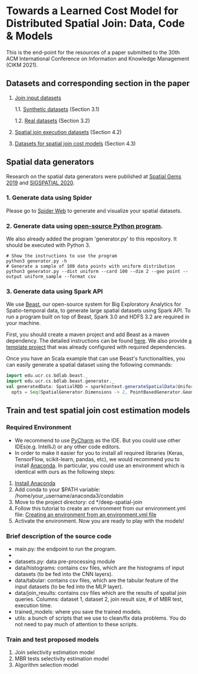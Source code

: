 # Towards a Learned Cost Model for Distributed Spatial Join: Data, Code & Models

This is the end-point for the resources of a paper submitted to the 30th ACM International Conference on Information and Knowledge 
Management (CIKM 2021).

## Datasets and corresponding section in the paper
1. [Join input datasets](https://drive.google.com/drive/folders/1BT1UsrvG1MB1bWCVYDWk6XLOZFIOLcj0?usp=sharing) 

    1.1. [Synthetic datasets](https://drive.google.com/drive/folders/1_EoXOrBrJYFIVGXCnNRifSXQecJTjNC5?usp=sharing) (Section 3.1)

    1.2. [Real datasets](https://drive.google.com/drive/folders/1wY9F3p4qOdvxkjXsIl2GGHTk_lJYiRds?usp=sharing) (Section 3.2)

2. [Spatial join execution datasets](https://drive.google.com/drive/folders/1ITSpPZZGFwP7qqBIcOvctX2SC74sFIVu?usp=sharing) (Section 4.2)

3. [Datasets for spatial join cost models](https://drive.google.com/drive/folders/196Sj0JizSCYNrnpyR2AL9TRxvEg2ioNe?usp=sharing) (Section 4.3)

## Spatial data generators
Research on the spatial data generators were published at [Spatial Gems 2019](https://www.spatialgems.net/spatial-gems-collection) 
and [SIGSPATIAL 2020](https://sigspatial2020.sigspatial.org/accepted-papers/).
### 1. Generate data using Spider

Please go to [Spider Web](https://spider.cs.ucr.edu/) to generate and visualize your spatial datasets.

### 2. Generate data using [open-source Python program](https://github.com/tinvukhac/spatialdatagenerators). 
We also already added the program 'generator.py' to this repository. It should be executed with Python 3.

```shell script
# Show the instructions to use the program
python3 generator.py -h
# Generate a sample of 100 data points with uniform distribution
python3 generator.py --dist uniform --card 100 --dim 2 --geo point --output uniform_sample --format csv
```

### 3. Generate data using Spark API
We use [Beast](https://bitbucket.org/eldawy/beast/src/master/), our open-source system for Big Exploratory Analytics for Spatio-temporal data, 
to generate large spatial datasets using Spark API. To run a program built on top of Beast, Spark 3.0 and HDFS 3.2 are required in your machine.

First, you should create a maven project and add Beast as a maven dependency. The detailed instructions can be found [here](https://bitbucket.org/eldawy/beast/src/master/).
We also provide [a template project](https://bitbucket.org/eldawy/beast-examples/src/master/) that was already configured with required dependencies.

Once you have an Scala example that can use Beast's functionalities, you can easily generate a spatial dataset using the 
following commands:
```scala
import edu.ucr.cs.bdlab.beast._
import edu.ucr.cs.bdlab.beast.generator._
val generatedData: SpatialRDD = sparkContext.generateSpatialData(UniformDistribution, 100, 
  opts = Seq(SpatialGenerator.Dimensions -> 2, PointBasedGenerator.GeometryType -> "point"))
``` 

## Train and test spatial join cost estimation models
### Required Environment

* We recommend to use [PyCharm](https://www.jetbrains.com/pycharm/download/) as the IDE. 
But you could use other IDEs(e.g. IntelliJ) or any other code editors.
* In order to make it easier for you to install all required libraries (Keras, TensorFlow, scikit-learn, pandas, etc), 
we would recommend you to install [Anaconda](https://docs.anaconda.com/anaconda/install/). In particular, you could use an environment which is identical with ours as the following steps:
1. [Install Anaconda](https://docs.continuum.io/anaconda/install/)
2. Add conda to your $PATH variable: /home/your_username/anaconda3/condabin
3. Move to the project directory: cd */deep-spatial-join
4. Follow this tutorial to create an environment from our environment.yml file: [Creating an environment from an environment.yml file](https://docs.conda.io/projects/conda/en/latest/user-guide/tasks/manage-environments.html#creating-an-environment-from-an-environment-yml-file)
5. Activate the environment. Now you are ready to play with the models!  

### Brief description of the source code
* main.py: the endpoint to run the program.
* 
* datasets.py: data pre-processing module
* data/histograms: contains csv files, which are the histograms of input datasets (to be fed into the CNN layers).
* data/tabular: contains csv files, which are the tabular feature of the input datasets (to be fed into the MLP layer).
* data/join_results: contains csv files which are the results of spatial join queries. Columns: dataset 1, dataset 2, join result size, # of MBR test, execution time.
* trained_models: where you save the trained models.
* utils: a bunch of scripts that we use to clean/fix data problems. You do not need to pay much of attention to these scripts.

### Train and test proposed models
1. Join selectivity estimation model
2. MBR tests selectivity estimation model
3. Algorithm selection model

